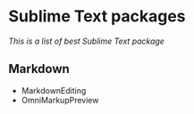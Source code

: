 # Sublime Text packages

_This is a list of best Sublime Text package_

## Markdown

- MarkdownEditing
- OmniMarkupPreview
